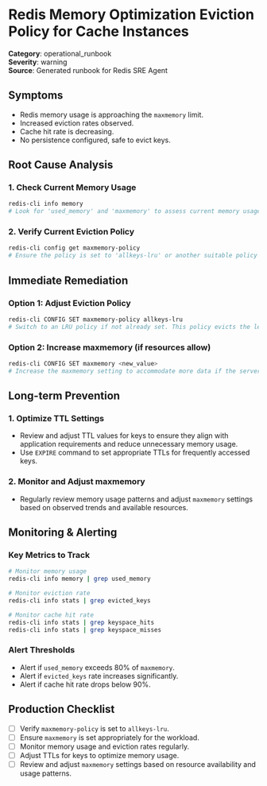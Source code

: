 # Redis Memory Optimization Eviction Policy for Cache Instances

**Category**: operational_runbook  
**Severity**: warning  
**Source**: Generated runbook for Redis SRE Agent

## Symptoms
- Redis memory usage is approaching the `maxmemory` limit.
- Increased eviction rates observed.
- Cache hit rate is decreasing.
- No persistence configured, safe to evict keys.

## Root Cause Analysis

### 1. Check Current Memory Usage
```bash
redis-cli info memory
# Look for 'used_memory' and 'maxmemory' to assess current memory usage.
```

### 2. Verify Current Eviction Policy
```bash
redis-cli config get maxmemory-policy
# Ensure the policy is set to 'allkeys-lru' or another suitable policy for cache instances.
```

## Immediate Remediation

### Option 1: Adjust Eviction Policy
```bash
redis-cli CONFIG SET maxmemory-policy allkeys-lru
# Switch to an LRU policy if not already set. This policy evicts the least recently used keys first, optimizing for cache use cases.
```

### Option 2: Increase maxmemory (if resources allow)
```bash
redis-cli CONFIG SET maxmemory <new_value>
# Increase the maxmemory setting to accommodate more data if the server has available resources.
```

## Long-term Prevention

### 1. Optimize TTL Settings
- Review and adjust TTL values for keys to ensure they align with application requirements and reduce unnecessary memory usage.
- Use `EXPIRE` command to set appropriate TTLs for frequently accessed keys.

### 2. Monitor and Adjust maxmemory
- Regularly review memory usage patterns and adjust `maxmemory` settings based on observed trends and available resources.

## Monitoring & Alerting

### Key Metrics to Track
```bash
# Monitor memory usage
redis-cli info memory | grep used_memory

# Monitor eviction rate
redis-cli info stats | grep evicted_keys

# Monitor cache hit rate
redis-cli info stats | grep keyspace_hits
redis-cli info stats | grep keyspace_misses
```

### Alert Thresholds
- Alert if `used_memory` exceeds 80% of `maxmemory`.
- Alert if `evicted_keys` rate increases significantly.
- Alert if cache hit rate drops below 90%.

## Production Checklist
- [ ] Verify `maxmemory-policy` is set to `allkeys-lru`.
- [ ] Ensure `maxmemory` is set appropriately for the workload.
- [ ] Monitor memory usage and eviction rates regularly.
- [ ] Adjust TTLs for keys to optimize memory usage.
- [ ] Review and adjust `maxmemory` settings based on resource availability and usage patterns.
